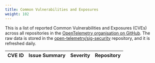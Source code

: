 ```yaml
---
title: Common Vulnerabilities and Exposures
weight: 102
---
```


This is a list of reported Common Vulnerabilities and Exposures (CVEs) across all repositories in the [OpenTelemetry organisation on GitHub](https://github.com/open-telemetry/). The raw data is stored in
the [open-telemetry/sig-security](https://github.com/open-telemetry/sig-security) repository, and it
is refreshed daily.

  <table id="cve-table">
    <thead>
      <tr>
        <th>CVE ID</th>
        <th>Issue Summary</th>
        <th>Severity</th>
        <th>Repository</th>
      </tr>
    </thead>
    <tbody>
    </tbody>
  </table>

<script id="main-script">
  'use strict';
  (function() {
    function fetchAndRender() {
      fetchData()
        .then(renderTable);
    }

    function fetchData() {
      var url = 'https://raw.githubusercontent.com/open-telemetry/sig-security/data-source/published_output.json';
      return fetch(url)
        .then(function(response) {
          return response.text();
        })
        .then(data => {
          data = data.replace(/}\s*{/g, '},{');
          var json = JSON.parse('[' + data + ']');
          return json
        });
    }

    function renderTable(data) {
      console.log(data)
      var table = document.getElementById('cve-table').querySelector('tbody');

      data.sort((a, b) => new Date(b.created_at) - new Date(a.created_at));

      data.forEach(item => {
        var row = table.insertRow();

        const cell1 = row.insertCell(0);
        const link = document.createElement('a');
        link.href = item['html_url'];
        link.target = '_blank';
        link.textContent = item['cve_id'];
        cell1.appendChild(link);

        const cell2 = row.insertCell(1);
        cell2.textContent = item['summary'];
        const cell3 = row.insertCell(2);
        cell3.textContent = item['severity'];

        const cell4 = row.insertCell(3);
        // cell4.textContent = item['repo'];
        const link2 = document.createElement('a');
        link2.href = 'https://www.github.com/open-telemetry/' + item['repo'] + '/security/advisories';
        link2.target = '_blank';
        link2.textContent = item['repo'];
        cell4.appendChild(link2);
      });
    }

    fetchAndRender();
  })();
</script>
